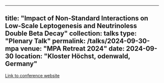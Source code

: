 
---
title: "Impact of Non-Standard Interactions on Low-Scale Leptogenesis and Neutrinoless Double Beta Decay"
collection: talks
type: "Plenary Talk"
permalink: /talks/2024-09-30-mpa
venue: "MPA Retreat 2024"
date: 2024-09-30
location: "Kloster Höchst, odenwald, Germany"
---

[Link to conference website](https://indico.mitp.uni-mainz.de/event/386/contributions/5136/)
